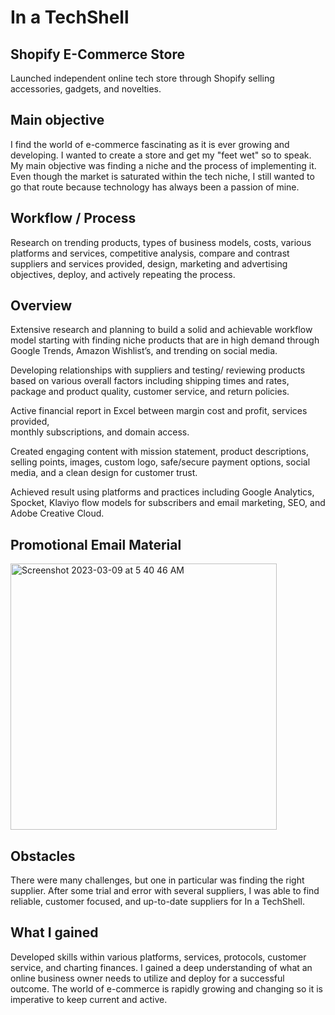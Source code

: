 # In a TechShell 

## Shopify E-Commerce Store 
Launched independent online tech store through Shopify selling accessories, gadgets, and novelties.

## Main objective 
I find the world of e-commerce fascinating as it is ever growing and developing. I wanted to create a store and get my "feet wet" so to speak. My main objective was finding a niche and the process of implementing it. Even though the market is saturated within the tech niche, I still wanted to go that route because technology has always been a passion of mine. 

## Workflow / Process 
Research on trending products, types of business models, costs, various platforms and services, competitive analysis, compare and contrast suppliers and services provided, design, marketing and advertising objectives, deploy, and actively repeating the process. 

## Overview 
Extensive research and planning to build a solid and achievable workflow model starting with 
finding niche products that are in high demand through Google Trends, Amazon Wishlist’s, 
and trending on social media. 

Developing relationships with suppliers and testing/ reviewing products based on various 
overall factors including shipping times and rates, package and product quality, customer 
service, and return policies.

Active financial report in Excel between margin cost and profit, services provided,             
monthly subscriptions, and domain access. 

Created engaging content with mission statement, product descriptions, selling points, 
images, custom logo, safe/secure payment options, social media, and a clean design for customer trust. 

Achieved result using platforms and practices including Google Analytics, Spocket, Klaviyo 
flow models for subscribers and email marketing, SEO, and Adobe Creative Cloud.  

## Promotional Email Material 
<img width="426" alt="Screenshot 2023-03-09 at 5 40 46 AM" src="https://user-images.githubusercontent.com/24736924/224000125-2ae4c5b1-98f2-4c2f-aa97-6b169ebdbc22.png">


## Obstacles 
There were many challenges, but one in particular was finding the right supplier. After some trial and error with several suppliers, I was able to find reliable, customer focused, and up-to-date suppliers for In a TechShell. 

## What I gained 
Developed skills within various platforms, services, protocols, customer service, and charting finances. I gained a deep understanding of what an online business owner needs to utilize and deploy for a successful outcome. The world of e-commerce is rapidly growing and changing so it is imperative to keep current and active. 
